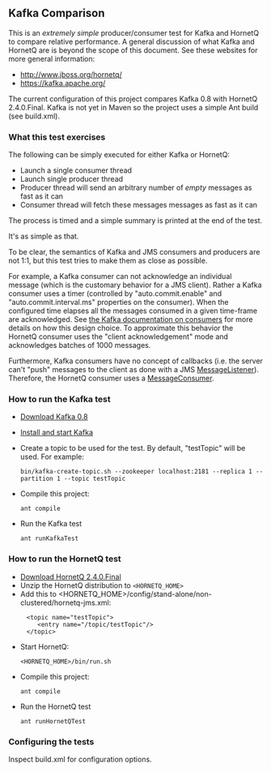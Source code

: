 ## Kafka Comparison

This is an *extremely simple* producer/consumer test for Kafka and HornetQ to compare relative performance. A general
discussion of what Kafka and HornetQ are is beyond the scope of this document. See these websites for more general information:

* http://www.jboss.org/hornetq/
* https://kafka.apache.org/

The current configuration of this project compares Kafka 0.8 with HornetQ 2.4.0.Final.  Kafka is not yet in Maven so the
project uses a simple Ant build (see build.xml).

### What this test exercises

The following can be simply executed for either Kafka or HornetQ:

* Launch a single consumer thread
* Launch single producer thread
* Producer thread will send an arbitrary number of *empty* messages as fast as it can
* Consumer thread will fetch these messages messages as fast as it can

The process is timed and a simple summary is printed at the end of the test.

It's as simple as that.

To be clear, the semantics of Kafka and JMS consumers and producers are not 1:1, but this test tries to make them as
close as possible.

For example, a Kafka consumer can not acknowledge an individual message (which is the customary behavior
for a JMS client). Rather a Kafka consumer uses a timer (controlled by "auto.commit.enable" and "auto.commit.interval.ms"
properties on the consumer). When the configured time elapses all the messages consumed in a given time-frame are
acknowledged. See [the Kafka documentation on consumers](http://kafka.apache.org/documentation.html#theconsumer) for
more details on how this design choice. To approximate this behavior the HornetQ consumer uses the "client acknowledgement"
mode and acknowledges batches of 1000 messages.

Furthermore, Kafka consumers have no concept of callbacks (i.e. the server can't "push" messages to the client as done
with a JMS [MessageListener](http://docs.oracle.com/javaee/7/api/javax/jms/MessageListener.html)). Therefore, the HornetQ
consumer uses a [MessageConsumer](http://docs.oracle.com/javaee/7/api/javax/jms/MessageConsumer.html).

### How to run the Kafka test

* [Download Kafka 0.8](https://kafka.apache.org/downloads.html)
* [Install and start Kafka](https://kafka.apache.org/documentation.html#quickstart)
* Create a topic to be used for the test. By default, "testTopic" will be used. For example:

     ```bin/kafka-create-topic.sh --zookeeper localhost:2181 --replica 1 --partition 1 --topic testTopic```

* Compile this project:

     ```ant compile```

* Run the Kafka test

     ```ant runKafkaTest```


### How to run the HornetQ test

* [Download HornetQ 2.4.0.Final](http://www.jboss.org/hornetq/downloads)
* Unzip the HornetQ distribution to ```<HORNETQ_HOME>```
* Add this to <HORNETQ_HOME>/config/stand-alone/non-clustered/hornetq-jms.xml:
```
     <topic name="testTopic">
        <entry name="/topic/testTopic"/>
     </topic>
```
* Start HornetQ:

     ```<HORNETQ_HOME>/bin/run.sh```

* Compile this project:

     ```ant compile```

* Run the HornetQ test

     ```ant runHornetQTest```

### Configuring the tests

Inspect build.xml for configuration options.